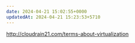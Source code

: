 ```yaml
---
date: 2024-04-21 15:02:55+0000
updatedAt: 2024-04-21 15:23:53+5710
---
```

http://cloudrain21.com/terms-about-virtualization